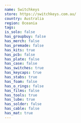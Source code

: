 ```yaml
---
name: Switchkeys
store: https://switchkeys.com.au/
country: Australia
region: Oceania
tags:
is_solo: false
has_groupbuy: false
has_merch: false
has_premade: false
has_kits: true
has_pcb: false
has_plate: false
has_case: false
has_switches: true
has_keycaps: true
has_stabs: true
has_foam: false
has_o_rings: false
has_films: false
has_tools: true
has_lube: true
has_solder: false
has_cable: false
has_mat: true
---
```

